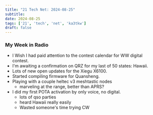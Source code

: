 ```yaml
---
title: "21 Tech Net: 2024-08-25"
subtitle:
date: 2024-08-25
tags: ['21', 'tech', 'net', 'ka3tkw']
draft: false
---
```


### My Week in Radio
- I Wish I had paid attention to the contest calendar for WW digital contest.
- I'm awaiting a confirmation on QRZ for my last of 50 states: Hawaii.
- Lots of new open updates for the Xiegu X6100.
- Started compiling firmware for Quansheng.
- Playing with a couple heltec v3 meshtastic nodes
  - marveling at the range, better than APRS?
- I did my first POTA activation by only voice, no digital.
  - lots of qso parties
  - heard Hawaii really easily
  - Wasted someone's time trying CW

<!--more-->

